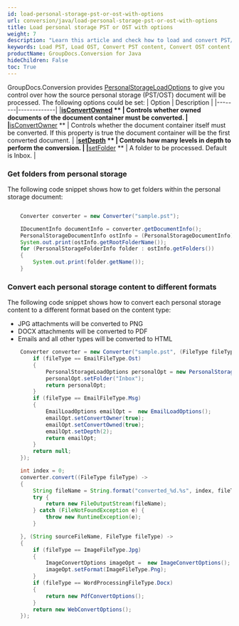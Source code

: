 ```yaml
---
id: load-personal-storage-pst-or-ost-with-options
url: conversion/java/load-personal-storage-pst-or-ost-with-options
title: Load personal storage PST or OST with options
weight: 7
description: "Learn this article and check how to load and convert PST/OST documents with advanced options using GroupDocs.Conversion for Java API."
keywords: Load PST, Load OST, Convert PST content, Convert OST content
productName: GroupDocs.Conversion for Java
hideChildren: False
toc: True
---
```

GroupDocs.Conversion provides [PersonalStorageLoadOptions](https://reference.groupdocs.com/conversion/java/com.groupdocs.conversion.options.load/personalstorageloadoptions/) to give you control over how the source personal storage (PST/OST) document will be processed. The following options could be set:
| Option | Description |
|--------|-------------|
|**[isConvertOwned](https://reference.groupdocs.com/conversion/java/com.groupdocs.conversion.options.load/personalstorageloadoptions/#isConvertOwned--) ** | Controls whether owned documents of the document container must be converted. |
|**[isConvertOwner](https://reference.groupdocs.com/conversion/java/com.groupdocs.conversion.options.load/personalstorageloadoptions/#isConvertOwner--) ** | Controls whether the document container itself must be converted. If this property is true the document container will be the first converted document. |
|**[setDepth](https://reference.groupdocs.com/conversion/java/com.groupdocs.conversion.options.load/personalstorageloadoptions/#getDepth--) ** | Controls how many levels in depth to perform the conversion. |
|**[setFolder](https://reference.groupdocs.com/conversion/java/com.groupdocs.conversion.options.load/personalstorageloadoptions/#getFolder--) ** | A folder to be processed. Default is Inbox. |

### Get folders from personal storage

The following code snippet shows how to get folders within the personal storage document:

```java

    Converter converter = new Converter("sample.pst");

    IDocumentInfo documentInfo = converter.getDocumentInfo();
    PersonalStorageDocumentInfo ostInfo = (PersonalStorageDocumentInfo) documentInfo;
    System.out.print(ostInfo.getRootFolderName());
    for (PersonalStorageFolderInfo folder : ostInfo.getFolders())
    {
        System.out.print(folder.getName());
    }

```



### Convert each personal storage content to different formats

The following code snippet shows how to convert each personal storage content to a different format based on the content type: 

*   JPG attachments will be converted to PNG
*   DOCX attachments will be converted to PDF
*   Emails and all other types will be converted to HTML


```java
    Converter converter = new Converter("sample.pst", (FileType fileType) -> {
        if (fileType == EmailFileType.Ost)
        {
            PersonalStorageLoadOptions personalOpt = new PersonalStorageLoadOptions();
            personalOpt.setFolder("Inbox");
            return personalOpt;
        }
        if (fileType == EmailFileType.Msg)
        {
            EmailLoadOptions emailOpt =  new EmailLoadOptions();
            emailOpt.setConvertOwner(true);
            emailOpt.setConvertOwned(true);
            emailOpt.setDepth(2);
            return emailOpt;
        }
        return null;
    });

    int index = 0;
    converter.convert((FileType fileType) ->
    {
        String fileName = String.format("converted_%d.%s", index, fileType.getExtension());
        try {
            return new FileOutputStream(fileName);
        } catch (FileNotFoundException e) {
            throw new RuntimeException(e);
        }

    }, (String sourceFileName, FileType fileType) ->
    {
        if (fileType == ImageFileType.Jpg)
        {
            ImageConvertOptions imageOpt =  new ImageConvertOptions();
            imageOpt.setFormat(ImageFileType.Png);
        }
        if (fileType == WordProcessingFileType.Docx)
        {
            return new PdfConvertOptions();
        }
        return new WebConvertOptions();
    });
```


